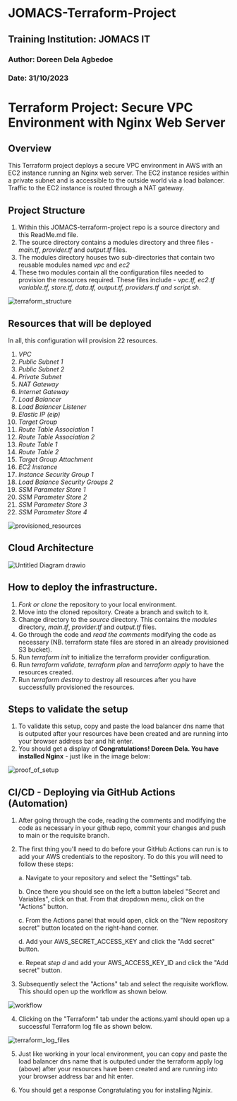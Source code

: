 # JOMACS-Terraform-Project
## Training Institution: JOMACS IT
### Author: Doreen Dela Agbedoe
### Date: 31/10/2023

# Terraform Project: Secure VPC Environment with Nginx Web Server

## Overview
This Terraform project deploys a secure VPC environment in AWS with an EC2 instance running an Nginx web server. The EC2 instance resides within a private subnet and is accessible to the outside world via a load balancer. Traffic to the EC2 instance is routed through a NAT gateway.

## Project Structure
1. Within this JOMACS-terraform-project repo is a source directory and this ReadMe.md file.
2. The source directory contains a modules directory and three files - *main.tf*, *provider.tf* and *output.tf* files.
3. The modules directory houses two sub-directories that contain two reusable modules named *vpc* and *ec2*
4. These two modules contain all the configuration files needed to provision the resources required. These files include - *vpc.tf, ec2.tf variable.tf, store.tf, data.tf, output.tf, providers.tf and script.sh*.
    
![terraform_structure](https://github.com/DelaDoreen/JOMACS-Terraform-Project/assets/142509085/5bd11177-2881-4c71-9995-000e4403a30b)



## Resources that will be deployed
In all, this configuration will provision 22 resources.
1. *VPC*
2. *Public Subnet 1*
3. *Public Subnet 2*
4. *Private Subnet*
5. *NAT Gateway*
6. *Internet Gateway*
7. *Load Balancer*
8. *Load Balancer Listener*
9. *Elastic IP (eip)*
10. *Target Group*
11. *Route Table Association 1*
12. *Route Table Association 2*
13. *Route Table 1*
14. *Route Table 2*
15. *Target Group Attachment*
16. *EC2 Instance*
17. *Instance Security Group 1*
18. *Load Balance Security Groups 2*
19. *SSM Parameter Store 1*
20. *SSM Parameter Store 2*
21. *SSM Parameter Store 3*
22. *SSM Parameter Store 4*

![provisioned_resources](https://github.com/DelaDoreen/JOMACS-Terraform-Project/assets/142509085/b99180aa-e894-4b6c-b291-48292b3a81c8)

## Cloud Architecture
![Untitled Diagram drawio](https://github.com/DelaDoreen/JOMACS-Terraform-Project/assets/142509085/3eebf0fc-abb8-4f72-a621-f2275f679323)


## How to deploy the infrastructure.
1. *Fork or clone* the repository to your local environment.
2. Move into the cloned repository. Create a branch and switch to it.
3. Change directory to the *source* directory. This contains the *modules* directory, *main.tf*, *provider.tf* and *output.tf* files.
4. Go through the code and *read the comments* modifying the code as necessary (NB. terraform state files are stored in an already provisioned S3 bucket).
5. Run *terraform init* to initialize the terraform provider configuration.
6. Run *terraform validate*, *terraform plan* and *terraform apply* to have the resources created.
7. Run *terraform destroy* to destroy all resources after you have successfully provisioned the resources.

## Steps to validate the setup 
1. To validate this setup, copy and paste the load balancer dns name that is outputed after your resources have been created and are running into your browser address bar and hit enter.
2. You should get a display of **Congratulations! Doreen Dela. You have installed Nginx** - just like in the image below:


![proof_of_setup](https://github.com/DelaDoreen/JOMACS-Terraform-Project/assets/142509085/d3a2c135-d975-4874-bc28-02c30d567f09)


## CI/CD - Deploying via GitHub Actions (Automation)
1. After going through the code, reading the comments and modifying the code as necessary in your github repo, commit your changes and push to main or the requisite branch. 
2. The first thing you'll need to do before your GitHub Actions can run is to add your AWS credentials to the repository. To do this you will need to follow these steps:

   a. Navigate to your repository and select the "Settings" tab.

   b. Once there you should see on the left a button labeled "Secret and Variables", click on that. From that dropdown menu, click on the "Actions" button.

   c. From the Actions panel that would open, click on the "New repository secret" button located on the right-hand corner.

   d. Add your AWS_SECRET_ACCESS_KEY and click the "Add secret" button.

   e. Repeat *step d* and add your AWS_ACCESS_KEY_ID and click the "Add secret" button.
   
3. Subsequently select the "Actions" tab and select the requisite workflow. This should open up the workflow as shown below.
   
![workflow](https://github.com/DelaDoreen/JOMACS-Terraform-Project/assets/142509085/f26a4565-2a6b-46b0-9a6a-62fdbf7d11f2)


4. Clicking on the "Terraform" tab under the actions.yaml should open up a successful Terraform log file as shown below.

![terraform_log_files](https://github.com/DelaDoreen/JOMACS-Terraform-Project/assets/142509085/0f1b0db1-0ca8-43b5-a137-8b996ecabeda)


5. Just like working in your local environment, you can copy and paste the load balancer dns name that is outputed under the terraform apply log (above) after your resources have been created and are running into your browser address bar and hit enter.

6. You should get a response Congratulating you for installing Nginix.


